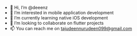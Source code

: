 - 👋 Hi, I’m @deeenz
- 👀 I’m interested in mobile application development
- 🌱 I’m currently learning native iOS development
- 💞️ I’m looking to collaborate on flutter projects
- 📫 You can reach me on tajudeennurudeen099@gmail.com

<!---
deeenz/deeenz is a ✨ special ✨ repository because its `README.md` (this file) appears on your GitHub profile.
You can click the Preview link to take a look at your changes.
--->

